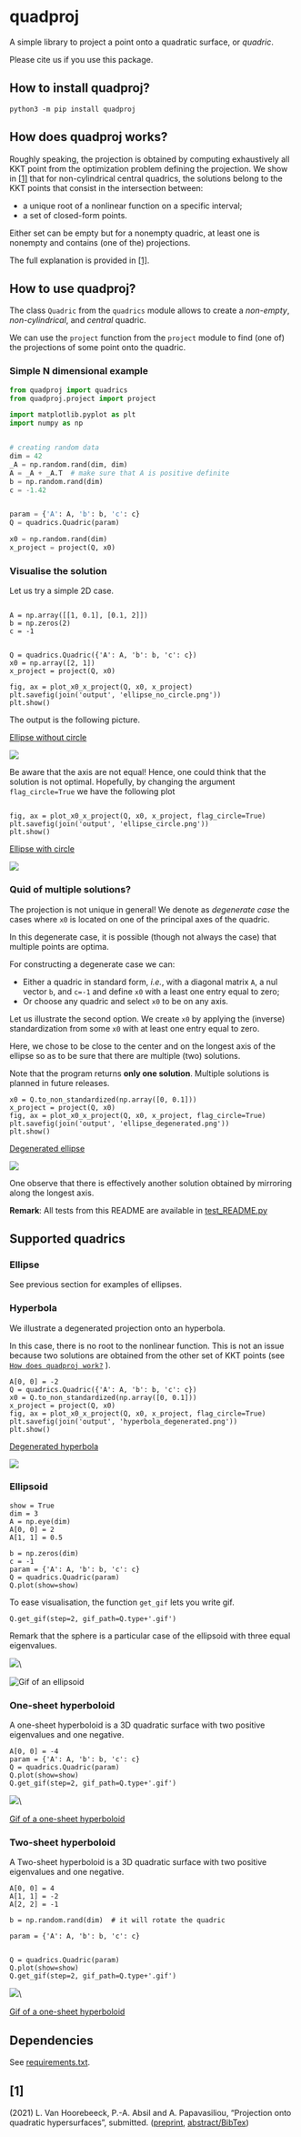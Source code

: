 # quadproj

A simple library to project a point onto a quadratic surface, or *quadric*.

Please cite us if you use this package.

## How to install quadproj?

```
python3 -m pip install quadproj
```

## How does quadproj works?

Roughly speaking, the projection is obtained by computing exhaustively all KKT point from the optimization problem defining the projection. We show in [[1]](#anchor-1) that for non-cylindrical central quadrics, the solutions belong to the KKT points that consist in the intersection between:

- a unique root of a nonlinear function on a specific interval;
- a set of closed-form points.

Either set can be empty but for a nonempty quadric, at least one is nonempty and contains (one of the) projections.

The full explanation is provided in [[1]](#anchor-1).


## How to use quadproj?

The class ``Quadric`` from the `quadrics` module allows to create a *non-empty*, *non-cylindrical*, and *central* quadric.

We can use the `project` function from the `project` module to find (one of) the projections
of some point onto the quadric.

### Simple N dimensional example

```python
from quadproj import quadrics
from quadproj.project import project

import matplotlib.pyplot as plt
import numpy as np


# creating random data
dim = 42
_A = np.random.rand(dim, dim)
A = _A + _A.T  # make sure that A is positive definite
b = np.random.rand(dim)
c = -1.42


param = {'A': A, 'b': b, 'c': c}
Q = quadrics.Quadric(param)

x0 = np.random.rand(dim)
x_project = project(Q, x0)

```

### Visualise the solution

Let us try a simple 2D case.

```

A = np.array([[1, 0.1], [0.1, 2]])
b = np.zeros(2)
c = -1


Q = quadrics.Quadric({'A': A, 'b': b, 'c': c})
x0 = np.array([2, 1])
x_project = project(Q, x0)

fig, ax = plot_x0_x_project(Q, x0, x_project)
plt.savefig(join('output', 'ellipse_no_circle.png'))
plt.show()

```
The output is the following picture.

[Ellipse without circle](https://gitlab.com/Loicvh/quadproj/-/blob/master/src/quadproj/output/ellipse_no_circle.png)


![](src/quadproj/output/ellipse_no_circle.png)

Be aware that the axis are not equal! Hence, one could think that the solution is not optimal. Hopefully, by changing the argument `flag_circle=True` we have the following plot

```

fig, ax = plot_x0_x_project(Q, x0, x_project, flag_circle=True)
plt.savefig(join('output', 'ellipse_circle.png'))
plt.show()

```


[Ellipse with circle](https://gitlab.com/Loicvh/quadproj/-/blob/master/src/quadproj/output/ellipse_circle.png)


![](src/quadproj/output/ellipse_circle.png)

### Quid of multiple solutions?

The projection is not unique in general! We denote as *degenerate case* the cases where `x0` is located on one of the principal axes of the quadric.

In this degenerate case, it is possible (though not always the case) that multiple points are optima.

For constructing a degenerate case we can:

- Either a quadric in standard form, *i.e.*, with a diagonal matrix `A`, a nul vector `b`, and `c=-1` and define `x0` with a least one entry equal to zero;
- Or choose any quadric and select `x0` to be on any axis.


Let us illustrate the second option. We create `x0` by applying the (inverse) standardization from some `x0` with at least one entry equal to zero.

Here, we chose to be close to the center and on the longest axis of the ellipse so as to be sure that there are multiple (two) solutions.

Note that the program returns **only one solution**.
Multiple solutions is planned in future releases.

```
x0 = Q.to_non_standardized(np.array([0, 0.1]))
x_project = project(Q, x0)
fig, ax = plot_x0_x_project(Q, x0, x_project, flag_circle=True)
plt.savefig(join('output', 'ellipse_degenerated.png'))
plt.show()
```


[Degenerated ellipse](https://gitlab.com/Loicvh/quadproj/-/blob/master/src/quadproj/output/ellipse_degenerated.png)


![](src/quadproj/output/ellipse_degenerated.png)


One observe that there is effectively another solution obtained by mirroring along the longest axis.



**Remark**: All tests from this README are available in [test_README.py](https://gitlab.com/Loicvh/quadproj/-/blob/master/src/quadproj/test_README.py)

## Supported quadrics

### Ellipse

See previous section for examples of ellipses.

### Hyperbola

We illustrate a degenerated projection onto an hyperbola.

In this case, there is no root to the nonlinear function. This is not an issue because two solutions are obtained from the other set of KKT points (see [`How does quadproj work?`](#how-does-quadproj-works) ).


```
A[0, 0] = -2
Q = quadrics.Quadric({'A': A, 'b': b, 'c': c})
x0 = Q.to_non_standardized(np.array([0, 0.1]))
x_project = project(Q, x0)
fig, ax = plot_x0_x_project(Q, x0, x_project, flag_circle=True)
plt.savefig(join('output', 'hyperbola_degenerated.png'))
plt.show()
```


[Degenerated hyperbola](https://gitlab.com/Loicvh/quadproj/-/blob/master/src/quadproj/output/hyperbola_degenerated.png)

![](src/quadproj/output/hyperbola_degenerated.png)


### Ellipsoid
```
show = True
dim = 3
A = np.eye(dim)
A[0, 0] = 2
A[1, 1] = 0.5

b = np.zeros(dim)
c = -1
param = {'A': A, 'b': b, 'c': c}
Q = quadrics.Quadric(param)
Q.plot(show=show)
```

To ease visualisation, the function `get_gif` lets you write gif.

```
Q.get_gif(step=2, gif_path=Q.type+'.gif')
```

Remark that the sphere is a particular case of the ellipsoid with three equal eigenvalues.

![](src/quadproj/output/ellipsoid.gif)\


![Gif of an ellipsoid](https://gitlab.com/Loicvh/quadproj/-/blob/master/src/quadproj/output/ellipsoid.gif)

### One-sheet hyperboloid

A one-sheet hyperboloid is a 3D quadratic surface with two positive eigenvalues and one negative.

```
A[0, 0] = -4
param = {'A': A, 'b': b, 'c': c}
Q = quadrics.Quadric(param)
Q.plot(show=show)
Q.get_gif(step=2, gif_path=Q.type+'.gif')
```

![](src/quadproj/output/one_sheet_hyperboloid.gif)\


[Gif of a one-sheet hyperboloid](https://gitlab.com/Loicvh/quadproj/-/blob/master/src/quadproj/output/one_sheet_hyperboloid.gif)


### Two-sheet hyperboloid

A Two-sheet hyperboloid is a 3D quadratic surface with two positive eigenvalues and one negative.

```
A[0, 0] = 4
A[1, 1] = -2
A[2, 2] = -1

b = np.random.rand(dim)  # it will rotate the quadric

param = {'A': A, 'b': b, 'c': c}


Q = quadrics.Quadric(param)
Q.plot(show=show)
Q.get_gif(step=2, gif_path=Q.type+'.gif')
```

![](src/quadproj/output/two_sheets_hyperboloid.gif)\


[Gif of a one-sheet hyperboloid](https://gitlab.com/Loicvh/quadproj/-/blob/master/src/quadproj/output/two_sheets_hyperboloid.gif)

## Dependencies

See [requirements.txt](./requirements.txt).

## [1]
(2021) L. Van Hoorebeeck, P.-A. Absil and A. Papavasiliou, “Projection onto quadratic hypersurfaces”, submitted. ([preprint](https://perso.uclouvain.be/loic.vanhoorebeeck/_downloads/dc8ab520a768f81e13569c647c7553d7/OJMO_2022_preprint.pdf), [abstract/BibTex](https://perso.uclouvain.be/loic.vanhoorebeeck/abstracts/OJMO_2022.html))

